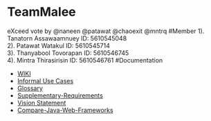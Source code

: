 # TeamMalee
eXceed vote by @naneen @patawat @chaoexit @mntrq
#Member
1). Tanatorn   Assawaamnuey ID: 5610545048  
2). Patawat    Watakul      ID: 5610545714    
3). Thanyabool Tovorapan    ID: 5610546745    
4). Mintra     Thirasirisin ID: 5610546761
#Documentation
* [WIKI](https://github.com/SSD2015/TeamMaleeMeeLookMeowMeow/wiki)
* [Informal Use Cases](https://github.com/SSD2015/TeamMaleeMeeLookMeowMeow/wiki/Informal-use-cases)
* [Glossary](https://github.com/SSD2015/TeamMaleeMeeLookMeowMeow/wiki/Glossary)
* [Supplementary-Requirements](https://github.com/SSD2015/TeamMaleeMeeLookMeowMeow/wiki/Supplementary-Requirements)
* [Vision Statement](https://github.com/SSD2015/TeamMaleeMeeLookMeowMeow/wiki/Vision-Statement)
* [Compare-Java-Web-Frameworks](https://docs.google.com/a/ku.th/document/d/1deeeihO1HKNE_n8Me__GqPYPB32o5lMydAsDHvKhel8/edit#)
